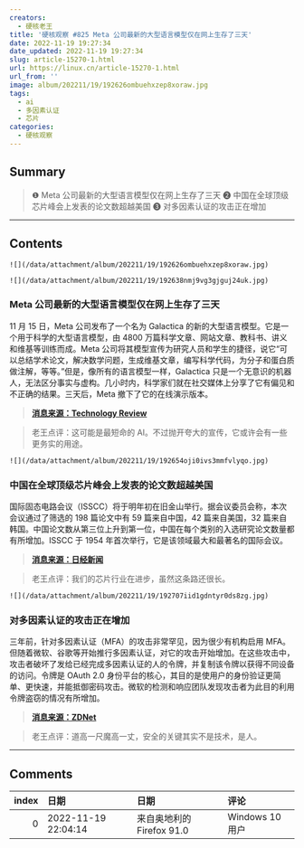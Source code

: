 ```yaml
---
creators:
  - 硬核老王
title: '硬核观察 #825 Meta 公司最新的大型语言模型仅在网上生存了三天'
date: 2022-11-19 19:27:34
date_updated: 2022-11-19 19:27:34
slug: article-15270-1.html
url: https://linux.cn/article-15270-1.html
url_from: ''
image: album/202211/19/192626ombuehxzep8xoraw.jpg
tags:
  - ai
  - 多因素认证
  - 芯片
categories:
  - 硬核观察
---
```


## Summary

> ❶ Meta 公司最新的大型语言模型仅在网上生存了三天
> ❷ 中国在全球顶级芯片峰会上发表的论文数超越美国
> ❸ 对多因素认证的攻击正在增加

***

<!-- more -->

## Contents

`![](/data/attachment/album/202211/19/192626ombuehxzep8xoraw.jpg)`

`![](/data/attachment/album/202211/19/192638nmj9vg3gjguj24uk.jpg)`

### Meta 公司最新的大型语言模型仅在网上生存了三天

11 月 15 日，Meta 公司发布了一个名为 Galactica 的新的大型语言模型。它是一个用于科学的大型语言模型，由 4800 万篇科学文章、网站文章、教科书、讲义和维基等训练而成。Meta 公司将其模型宣传为研究人员和学生的捷径，说它“可以总结学术论文，解决数学问题，生成维基文章，编写科学代码，为分子和蛋白质做注解，等等。”但是，像所有的语言模型一样，Galactica 只是一个无意识的机器人，无法区分事实与虚构。几小时内，科学家们就在社交媒体上分享了它有偏见和不正确的结果。三天后，Meta 撤下了它的在线演示版本。

> 
> **[消息来源：Technology Review](https://www.technologyreview.com/2022/11/18/1063487/meta-large-language-model-ai-only-survived-three-days-gpt-3-science/)**
> 
> 
> 

> 
> 老王点评：这可能是最短命的 AI。不过抛开夸大的宣传，它或许会有一些更务实的用途。
> 
> 
> 

`![](/data/attachment/album/202211/19/192654oji0ivs3mmfvlyqo.jpg)`

### 中国在全球顶级芯片峰会上发表的论文数超越美国

国际固态电路会议（ISSCC）将于明年初在旧金山举行。据会议委员会称，本次会议通过了筛选的 198 篇论文中有 59 篇来自中国，42 篇来自美国，32 篇来自韩国。中国论文数从第三位上升到第一位，中国在每个类别的入选研究论文数量都有所增加。ISSCC 于 1954 年首次举行，它是该领域最大和最著名的国际会议。

> 
> **[消息来源：日经新闻](https://asia.nikkei.com/Business/Tech/Semiconductors/China-tops-U.S.-to-take-research-crown-at-global-chip-conference)**
> 
> 
> 

> 
> 老王点评：我们的芯片行业在进步，虽然这条路还很长。
> 
> 
> 

`![](/data/attachment/album/202211/19/192707iid1gdntyr0ds8zg.jpg)`

### 对多因素认证的攻击正在增加

三年前，针对多因素认证（MFA）的攻击非常罕见，因为很少有机构启用 MFA。但随着微软、谷歌等开始推行多因素认证，对它的攻击开始增加。在这些攻击中，攻击者破坏了发给已经完成多因素认证的人的令牌，并复制该令牌以获得不同设备的访问。令牌是 OAuth 2.0 身份平台的核心，其目的是使用户的身份验证更简单、更快速，并能抵御密码攻击。微软的检测和响应团队发现攻击者为此目的利用令牌盗窃的情况有所增加。

> 
> **[消息来源：ZDNet](https://www.zdnet.com/article/microsoft-hackers-are-using-this-concerning-tactic-to-dodge-multi-factor-authentication/)**
> 
> 
> 

> 
> 老王点评：道高一尺魔高一丈，安全的关键其实不是技术，是人。
> 
> 
>

***

## Comments

|   index | 日期                | 日期                                      | 评论                                                                         |
|--------:|:--------------------|:------------------------------------------|:-----------------------------------------------------------------------------|
|       0 | 2022-11-19 22:04:14 | 来自奥地利的 Firefox 91.0|Windows 10 用户 | 切，凑数而已，什么？日经？那没事了，考虑到日本还在用软盘。。。还能喷什么？！ |
